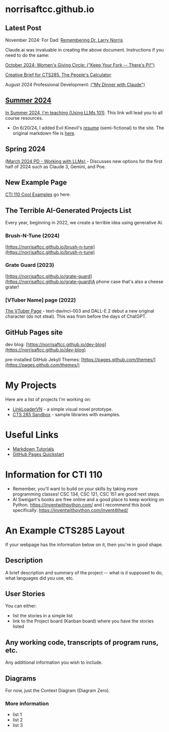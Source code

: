 # norrisaftcc.github.io

## Latest Post
November 2024: For Dad: <a href="/dr_norris/">Remembering Dr. Larry Norris</a>

Claude.ai was invaluable in creating the above document. Instructions if you need to do the same: <a href="/dr_norris/making_of.html" target="_blank">

October 2024: Women's Giving Circle: <A href="https://norrisaftcc.github.io/2024pd/">("Keep Your Fork -- There's Pi!")

Creative Brief for CTS285. <a href="https://norrisaftcc.github.io/peoples_calc/">The People's Calculator</a>

August 2024 Professional Development: <A href="https://norrisaftcc.github.io/2024pd/">("My Dinner with Claude")


## Summer 2024
In Summer 2024, I'm teaching <a href="https://norrisaftcc.github.io/usingllms101/">(Using LLMs 101)</a>. This link will lead you to all course resources.
- On 6/20/24, I added Evil Kinevil's <a href="evil_resume.html">resume</a> (semi-fictional) to the site. The original markdown file is <a href="evil_resume.md">here</a>.

## Spring 2024
<A href="https://norrisaftcc.github.io/2024pd/">(March 2024 PD - Working with LLMs) </a>- Discusses new options for the first half of 2024 such as Claude 3, Gemini, and Poe.

## New Example Page 
<a href="cti110.html">CTI 110 Cool Examples</a> go here.

## The Terrible AI-Generated Projects List
Every year, beginning in 2022, we create a terrible idea using generative AI. 

### Brush-N-Tune (2024)
[https://norrisaftcc.github.io/brush-n-tune](https://norrisaftcc.github.io/brush-n-tune)
### Grate Guard (2023)
[https://norrisaftcc.github.io/grate-guard](https://norrisaftcc.github.io/grate-guard)A phone case that's also a cheese grater!
### [VTuber Name] page (2022)
<a href="vtuber.html">The VTuber Page</a> - text-davinci-003 and DALL-E 2 debut a new original character (do not steal). This was from before the days of ChatGPT.

## GitHub Pages site

dev blog: [https://norrisaftcc.github.io/dev-blog](https://norrisaftcc.github.io/dev-blog)

pre-installed GitHub Jekyll Themes: [https://pages.github.com/themes/](https://pages.github.com/themes/)


# My Projects
Here are a list of projects I'm working on:
<ul>
	<li><a href="https://github.com/norrisaftcc/linkloadervn">LinkLoaderVN</a> - a simple visual novel prototype.</li>
	<li><a href="https://github.com/norrisaftcc/CTS285_FA22_Sandbox">CTS 285 Sandbox</a> - sample libraries with examples.</li>
</ul>

# Useful Links
- [Markdown Tutorials](https://www.w3schools.io/file/markdown-introduction)
- [GitHub Pages Quickstart](https://pages.github.com)

# Information for CTI 110
- Remember, you'll want to build on your skills by taking more programming classes! CSC 134, CSC 121, CSC 151 are good next steps.
- Al Sweigart's books are free online and a good place to keep working on Python.
https://inventwithpython.com/ and I recommend this book specifically: https://inventwithpython.com/invent4thed/

# An Example CTS285 Layout
If your webpage has the information below on it, then you're in good shape.

## Description
A brief description and summary of the project -- what is it supposed to do, what languages did you use, etc.

## User Stories
You can either:
- list the stories in a simple list
- link to the Project board (Kanban board) where you have the stories listed

## Any working code, transcripts of program runs, etc.
Any additional information you wish to include.

## Diagrams
For now, just the Context Diagram (Diagram Zero).

### More information
- list 1
- list 2
- list 3

